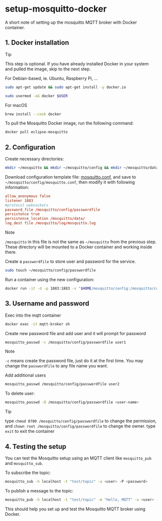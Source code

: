 # setup-mosquitto-docker
A short note of setting up the mosquitto MQTT broker with Docker container.



## 1. Docker installation
> [!TIP]
> This step is optional. If you have already installed Docker in your system and pulled the image, skip to the next step.

For Debian-based, ie. Ubuntu, Raspberry Pi, ...
```bash
sudo apt-get update && sudo apt-get install -y docker.io
```
```bash
sudo usermod -aG docker $USER
```
For macOS
```bash
brew install --cask docker
```

To pull the Mosquitto Docker image, run the following command:

```bash
docker pull eclipse-mosquitto
```


## 2. Configuration
Create necessary directories:
```bash
mkdir ~/mosquitto && mkdir ~/mosquitto/config && mkdir ~/mosquitto/data && mkdir ~/mosquitto/log
```
Download configuration template file: [mosquitto.conf](https://github.com/geeksloth/setup-mosquitto-docker/blob/main/mosquitto.conf), and save to `~/mosquitto/config/mosquitto.conf`, then modify it with following information:
```conf
allow_anonymous false
listener 1883
#protocol websockets
password_file /mosquitto/config/passwordfile
persistence true
persistence_location /mosquitto/data/
log_dest file /mosquitto/log/mosquitto.log
```
> [!NOTE]
> `/mosquitto` in this file is not the same as `~/mosquitto` from the previous step. These directory will be mounted to a Docker container and working inside there.

Create a `passwordfile` to store user and password for the service.
```bash
sudo touch ~/mosquitto/config/passwordfile
```

Run a container using the new configuration:
```bash
docker run -it -d -p 1883:1883 -v "$HOME/mosquitto/config:/mosquitto/config" -v "$HOME/mosquitto/data:/mosquitto/data" -v "$HOME/mosquitto/log:/mosquitto/log" --name mqtt-broker eclipse-mosquitto
```


## 3. Username and password
Exec  into the mqtt container
```bash
docker exec -it mqtt-broker sh
```

Create new password file and add user and it will prompt for password
```bash
mosquitto_passwd -c /mosquitto/config/passwordfile user1
```
> [!NOTE]
> `-c` means create the password file, just do it at the first time.
> You may change the `passwordfile` to any file name you want.

Add additional users
```bash
mosquitto_passwd /mosquitto/config/passwordfile user2
```

To delete user:
```bash
mosquitto_passwd -D /mosquitto/config/passwordfile <user-name>
```

> [!TIP]
> type `chmod 0700 /mosquitto/config/passwordfile` to change the permission, and `chown root /mosquitto/config/passwordfile` to change the owner.
> type `exit` to exit the container



## 4. Testing the setup
You can test the Mosquitto setup using an MQTT client like `mosquitto_pub` and `mosquitto_sub`.

To subscribe the topic:
```bash
mosquitto_sub -h localhost -t "test/topic" -u <user> -P <password>
```

To publish a message to the topic:
```bash
mosquitto_pub -h localhost -t "test/topic" -m "Hello, MQTT" -u <user> -P <password>
```

This should help you set up and test the Mosquitto MQTT broker using Docker.
